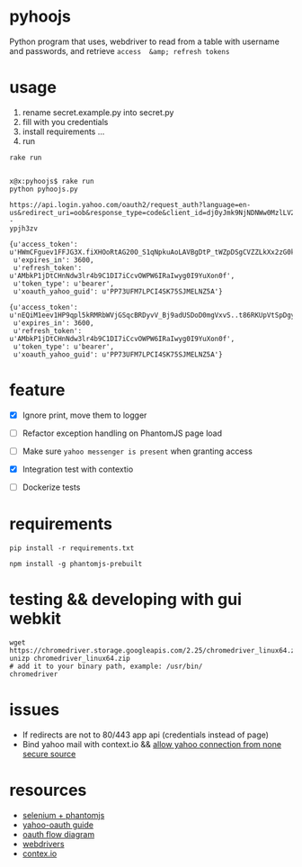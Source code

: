 # pyhoojs
Python program that uses, webdriver to read from a table with username and passwords, and retrieve `access  &amp; refresh tokens`




# usage

 1. rename secret.example.py into secret.py
 2. fill with you credentials
 3. install requirements ...
 4. run
```
rake run


x@x:pyhoojs$ rake run
python pyhoojs.py

https://api.login.yahoo.com/oauth2/request_auth?language=en-us&redirect_uri=oob&response_type=code&client_id=dj0yJmk9NjNDNWw0MzlLV21zJmQ9WVdrOWRHaFhORWd4TnpJbWNHbzlNQS0tJnM9Y29uc3VtZXJzZWNyZXQmeD00Nw--
ypjh3zv

{u'access_token': u'HWmCFguev1FFJG3X.fiXHOoRtAG20O_S1qNpkuAoLAVBgDtP_tWZpDSgCVZZLkXx2zG0kYpohdGskWmDQ2269CLz65MNqzemXA24uBIbfJKZboHKHYS57QyzDCNXauRQSH9xyBsRmT5LdUOCw94UrNgd10tI9sUqW5z18Ee1aYAfsIB9nNjlx934EYzpLDfClB7KU7TixJvXalNiXzJt2R65zga9arFGMkbMo8Zml4FVRY9bcxX.7evs58NFraQ9y4AMHqv7stOfi2QZXxWzab4Dx7Czy8_W1QFMYVjplkunXDk_PrRqWYNUCjqKKA52P3EQuWgVaMM81w0jXspZFPCCqCiiiT.ZCkXOuUWVNgWALNGU.naG5uMEON2I.oBX2lZVRQgajpDcOdTbafCHfvq97IYFCpln2ikCNkvm5vCgNV3wNX9YHHopm3DACKOsbYcUyGkib8kNU2xQwcPRYc26mE7popenRApyCra.sI.anupFPt1auR_YXun6GD2thFQKaMacH4VdFpRT9G73mY5TBNiLbkoMGKl9T8f_2HlkFryijN9xB0OGMkk1tfNjpmMVCNi8uIlwtM6KtNyc_.A9cPpdCBSD3MQu405pU4YEr4htzVt.STYnDQ_mXtpiBicEHrgQrNvXxUT1aeSuJdYfIOrrISQkaU2XBbyTrC0PN8zIgIC45X2euaN3s31h5tZ15IM7AHFUbYi5Z8LN0VvpMd8nDOJQTxcORl0ZutpuKdgOhXXVpPAR9IbeaSGjrJkpwwobKKh2N6U6Ki59ypONyfqVLLiQ0DI9Haa6GE8Xoi9k32lhj.GSRhRR0qK3ke7tcw6t6U6dwLcB0JzjvvPrN.8OymdhNSeXJ.iwX8tivmEnV1nDWh8xeb_YFjqMW_S_zl1o46IITnEG8V_BLGAv0uNS6.ka_cDCR8CRekfGiI10YsxEAAUm.Cr_RAwHiFavqzUXcpoenDfVw3_bOVx926WnRNmZcvgOAhLoTrQiGw0as587X4C7',
 u'expires_in': 3600,
 u'refresh_token': u'AMbkP1jDtCHnNdw3lr4b9C1DI7iCcvOWPW6IRaIwyg0I9YuXon0f',
 u'token_type': u'bearer',
 u'xoauth_yahoo_guid': u'PP73UFM7LPCI4SK75SJMELNZ5A'}

{u'access_token': u'nEQiM1eev1HP9qpl5kRMRbWVjGSqcBRDyvV_Bj9adUSDoD0mgVxvS..t86RKUpVtSpDgypfSMH1Pl.w34Jek5I0SL8BHXRgeoGRcHSe7pkEFrT_aqBFOc_4QV_z1iituKSqt6263._PAVtN6kQEfQeeR3HlwDCCqTatRSVHqw5Kt1BLUKJ8XafQrr32kndF48rvkH0QMyZ3clTK9Ttjo6ukgjUqOrZqdIhaNiEpPVHnbz9IPEJ9mtZlqyhS_G1AKpY4nClhobIjq3BcZT4nHiMqNa_0TALsDgYBLXsVUoeZfMl0yFhVEuY0sLL0aBFnQ9yAWb2r33HT0wbPRwUXY2DtIN28_BfDRL7z.NMnAlEFYLm3WxqKmjMIn_4WSa1CDcWPeyiJbrapIr6YFdVBhCP1SQE1sQy6zAl61yHZSW9_Jm.LnyKGgHOvRWuRsfYuV1xBN9rKX2VwexfO5mIwpQBwzYDdDYNbGKyz6vBRYXoEiAnmmf6m_dloLbSEfxyleptQXSVNtgPwRZ0L2AAWW8mnHmuuowTjGlJCfx2P3.3aonxdedm0zgpTPVKGsfR_j2_YKBkxrtlE4jTyMaNEAp1RIjz5Hi5LEmQQcJY_hsZCrTSA.sZvJiuTrzlmJPs0BuExejDIMPn17RjD7L7qnZX53alQi9uYqCTcUgt4_SLQ2HBB5DlOQQ58TfTws__uk2BlaHBUrnxH8.VF1ccdm9S3ehx5o4eYiUbtMB7gRGEwDmwenfXg7V.kcz1YcLZkBPMLXU4LI39OPGRlIL_ENU5mmGx7V34GDOp7ihYwuD3zcRHEsSBoIbtK_l9TeHyXAi4J9rkztvPfGWrc6RjozXZ5l0o4dGzSy4NaPW3zNzcoBUsMZWw2jWJDcgOx7x.2hHteEAisRZL2CpVYYi7t6r3Qt47eUPuMoK6GYMDO4R.zFepmjPlCP9S_hF2D3RKaMi0cs6rF0qHrKaCdMIJFqkr4JPpk264VWgYk73AUj3ILuXCg_0p8U6q9t',
 u'expires_in': 3600,
 u'refresh_token': u'AMbkP1jDtCHnNdw3lr4b9C1DI7iCcvOWPW6IRaIwyg0I9YuXon0f',
 u'token_type': u'bearer',
 u'xoauth_yahoo_guid': u'PP73UFM7LPCI4SK75SJMELNZ5A'}

```






# feature

 * [x] Ignore print, move them to logger
 * [ ] Refactor exception handling on PhantomJS page load
 * [ ] Make sure `yahoo messenger is present` when granting access 
 * [x] Integration test with contextio
 * [ ] Dockerize tests


# requirements

```
pip install -r requirements.txt

npm install -g phantomjs-prebuilt
```


# testing && developing with gui webkit


```
wget https://chromedriver.storage.googleapis.com/2.25/chromedriver_linux64.zip
unizp chromedriver_linux64.zip
# add it to your binary path, example: /usr/bin/
chromedriver

```

# issues

 * If redirects are not to 80/443 app api (credentials instead of page) 
 * Bind yahoo mail with context.io && [allow yahoo connection from none secure source](https://login.yahoo.com/account/security) 


# resources

* [selenium + phantomjs](https://realpython.com/blog/python/headless-selenium-testing-with-python-and-phantomjs/)
* [yahoo-oauth guide](https://developer.yahoo.com/oauth2/guide/)
* [oauth flow diagram](https://s.yimg.com/oo/cms/products/oauth2/flows_authcode/images/yahoo_auth_flow_04974dd18.png)
* [webdrivers](https://chromedriver.storage.googleapis.com/index.html?path=2.25/)
* [contex.io](http://blog.context.io/2015/07/adding-a-user-with-context-io/)

